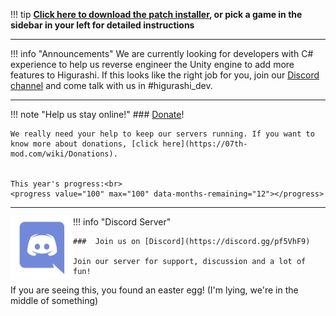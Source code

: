 !!! tip
    **[Click here to download the patch installer](https://github.com/07th-mod/python-patcher/releases/latest), or pick a game in the sidebar in your left for detailed instructions**
   
***
!!! info "Announcements"
    We are currently looking for developers with C# experience to help us reverse engineer the Unity engine to add more features to Higurashi. If this looks like the right job for you, join our [Discord channel](https://discord.gg/pf5VhF9) and come talk with us in #higurashi_dev.

***

!!! note "Help us stay online!"
    ### [Donate](https://www.paypal.com/cgi-bin/webscr?cmd=_s-xclick&hosted_button_id=SP5S4ZDV9BNZQ)!
    
    We really need your help to keep our servers running. If you want to know more about donations, [click here](https://07th-mod.com/wiki/Donations).


    This year's progress:<br>
    <progress value="100" max="100" data-months-remaining="12"></progress>

***

!!! info "Discord Server"
    <a href=https://discord.gg/pf5VhF9><img style="float: left" src="img/Discord-Logo-Color.png" width="100" height="100"/></a>

    ###  Join us on [Discord](https://discord.gg/pf5VhF9)

    Join our server for support, discussion and a lot of fun!

If you are seeing this, you found an easter egg! (I'm lying, we're in the middle of something)
